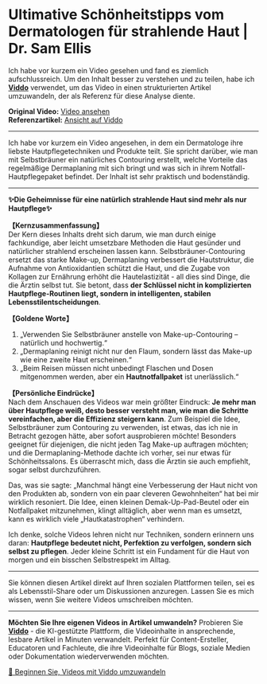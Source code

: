 # Ultimative Schönheitstipps vom Dermatologen für strahlende Haut | Dr. Sam Ellis

Ich habe vor kurzem ein Video gesehen und fand es ziemlich aufschlussreich. Um den Inhalt besser zu verstehen und zu teilen, habe ich **[Viddo](https://viddo.pro/)** verwendet, um das Video in einen strukturierten Artikel umzuwandeln, der als Referenz für diese Analyse diente.

**Original Video:** [Video ansehen](https://www.youtube.com/watch?v=gfARMOdPfUk)  
**Referenzartikel:** [Ansicht auf Viddo](https://viddo.pro/zh/video-result/9ed51550-d213-4e4e-81d5-f3fda2aacb62)

---

Ich habe vor kurzem ein Video angesehen, in dem ein Dermatologe ihre liebste Hautpflegetechniken und Produkte teilt. Sie spricht darüber, wie man mit Selbstbräuner ein natürliches Contouring erstellt, welche Vorteile das regelmäßige Dermaplaning mit sich bringt und was sich in ihrem Notfall-Hautpflegepaket befindet. Der Inhalt ist sehr praktisch und bodenständig.

---

**✨Die Geheimnisse für eine natürlich strahlende Haut sind mehr als nur Hautpflege✨**

**【Kernzusammenfassung】**  
Der Kern dieses Inhalts dreht sich darum, wie man durch einige fachkundige, aber leicht umsetzbare Methoden die Haut gesünder und natürlicher strahlend erscheinen lassen kann. Selbstbräuner-Contouring ersetzt das starke Make-up, Dermaplaning verbessert die Hautstruktur, die Aufnahme von Antioxidantien schützt die Haut, und die Zugabe von Kollagen zur Ernährung erhöht die Hautelastizität - all dies sind Dinge, die die Ärztin selbst tut. Sie betont, dass **der Schlüssel nicht in komplizierten Hautpflege-Routinen liegt, sondern in intelligenten, stabilen Lebensstilentscheidungen**.

**【Goldene Worte】**  
1. „Verwenden Sie Selbstbräuner anstelle von Make-up-Contouring – natürlich und hochwertig.“  
2. „Dermaplaning reinigt nicht nur den Flaum, sondern lässt das Make-up wie eine zweite Haut erscheinen.“  
3. „Beim Reisen müssen nicht unbedingt Flaschen und Dosen mitgenommen werden, aber ein **Hautnotfallpaket** ist unerlässlich.“

**【Persönliche Eindrücke】**  
Nach dem Anschauen des Videos war mein größter Eindruck: **Je mehr man über Hautpflege weiß, desto besser versteht man, wie man die Schritte vereinfachen, aber die Effizienz steigern kann**. Zum Beispiel die Idee, Selbstbräuner zum Contouring zu verwenden, ist etwas, das ich nie in Betracht gezogen hätte, aber sofort ausprobieren möchte! Besonders geeignet für diejenigen, die nicht jeden Tag Make-up auftragen möchten; und die Dermaplaning-Methode dachte ich vorher, sei nur etwas für Schönheitssalons. Es überrascht mich, dass die Ärztin sie auch empfiehlt, sogar selbst durchzuführen.

Das, was sie sagte: „Manchmal hängt eine Verbesserung der Haut nicht von den Produkten ab, sondern von ein paar cleveren Gewohnheiten“ hat bei mir wirklich resoniert. Die Idee, einen kleinen Demak-Up-Pad-Beutel oder ein Notfallpaket mitzunehmen, klingt alltäglich, aber wenn man es umsetzt, kann es wirklich viele „Hautkatastrophen“ verhindern.

Ich denke, solche Videos lehren nicht nur Techniken, sondern erinnern uns daran: **Hautpflege bedeutet nicht, Perfektion zu verfolgen, sondern sich selbst zu pflegen**. Jeder kleine Schritt ist ein Fundament für die Haut von morgen und ein bisschen Selbstrespekt im Alltag.

---

Sie können diesen Artikel direkt auf Ihren sozialen Plattformen teilen, sei es als Lebensstil-Share oder um Diskussionen anzuregen. Lassen Sie es mich wissen, wenn Sie weitere Videos umschreiben möchten.

---

**Möchten Sie Ihre eigenen Videos in Artikel umwandeln?** Probieren Sie **[Viddo](https://viddo.pro/)** - die KI-gestützte Plattform, die Videoinhalte in ansprechende, lesbare Artikel in Minuten verwandelt. Perfekt für Content-Ersteller, Educatoren und Fachleute, die ihre Videoinhalte für Blogs, soziale Medien oder Dokumentation wiederverwenden möchten.

[🚀 Beginnen Sie, Videos mit Viddo umzuwandeln](https://viddo.pro/)